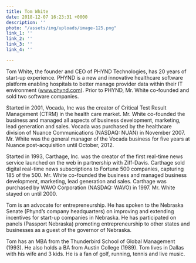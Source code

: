```yaml
---
title: Tom White
date: 2018-12-07 16:23:31 +0000
description: ''
photo: "/assets/img/uploads/image-125.png"
link_1: ''
link_2: ''
link_3: ''
link_4: ''

---
```

Tom White, the founder and CEO of PHYND Technologies, has 20 years of start-up experience. PHYND is a new and innovative healthcare software platform enabling hospitals to better manage provider data within their IT environment (www.phynd.com). Prior to PHYND, Mr. White co-founded and sold two software companies.

Started in 2001, Vocada, Inc was the creator of Critical Test Result Management (CTRM) in the health care market. Mr. White co-founded the business and managed all aspects of business development, marketing, lead generation and sales. Vocada was purchased by the healthcare division of Nuance Communications (NASDAQ: NUAN) in November 2007. Mr. White was the general manager of the Vocada business for five years at Nuance post-acquisition until October, 2012.

Started in 1993, Carthage, Inc. was the creator of the first real-time news service launched on the web in partnership with Ziff-Davis. Carthage sold digital real-time news subscriptions to Fortune 500 companies, capturing 185 of the 500. Mr. White co-founded the business and managed business development, marketing, lead generation and sales. Carthage was purchased by WAVO Corporation (NASDAQ: WAVO) in 1997. Mr. White stayed on until 2000.

Tom is an advocate for entrepreneurship. He has spoken to the Nebraska Senate (Phynd’s company headquarters) on improving and extending incentives for start-up companies in Nebraska. He has participated on panels (Passport Nebraska) promoting entrepreneurship to other states and businesses as a guest of the governor of Nebraska.

Tom has an MBA from the Thunderbird School of Global Management (1993). He also holds a BA from Austin College (1989). Tom lives in Dallas with his wife and 3 kids. He is a fan of golf, running, tennis and live music.